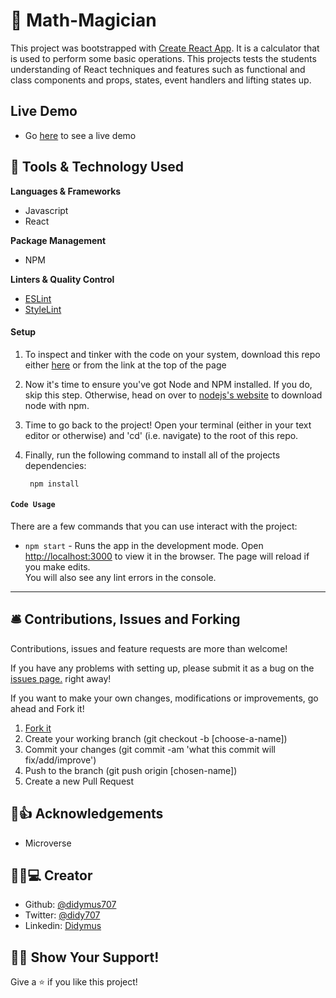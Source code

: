 # 🔰 Math-Magician

This project was bootstrapped with [Create React App](https://github.com/facebook/create-react-app). It is a calculator that is used to perform some basic operations. This projects tests the students understanding of React techniques and features such as functional and class components and props, states, event handlers and lifting states up.

## Live Demo
- Go [here](https://calclator.herokuapp.com) to see a live demo

## 🔬 Tools & Technology Used
**Languages & Frameworks**
 - Javascript
 - React

**Package Management**
 - NPM

**Linters & Quality Control**
 - [ESLint](https://eslint.org/)
 - [StyleLint](https://stylelint.io/)

#### Setup
1. To inspect and tinker with the code on your system, download this repo either [here](https://github.com/didymus707/Math-Magician/tree/main) or from the link at the top of the page

2. Now it's time to ensure you've got Node and NPM installed. If you do, skip this step. Otherwise, head on over to [nodejs's website](https://nodejs.org/en/) to download node with npm.

3. Time to go back to the project! Open your terminal (either in your text editor or otherwise) and 'cd' (i.e. navigate) to the root of this repo.

4. Finally, run the following command to install all of the projects dependencies:

        npm install

#### `Code Usage`
There are a few commands that you can use interact with the project:

- `npm start` - Runs the app in the development mode. Open [http://localhost:3000](http://localhost:3000) to view it in the browser.
The page will reload if you make edits.\
You will also see any lint errors in the console.

*******

## 🛎️ Contributions, Issues and Forking

Contributions, issues and feature requests are more than welcome!

If you have any problems with setting up, please submit it as a bug on the [issues page.](https://github.com/didymus707/Math-Magician/issues) right away!

If you want to make your own changes, modifications or improvements, go ahead and Fork it!
1. [Fork it](https://github.com/didymus707/Math-Magician/readme)
2. Create your working branch (git checkout -b [choose-a-name])
3. Commit your changes (git commit -am 'what this commit will fix/add/improve')
4. Push to the branch (git push origin [chosen-name])
5. Create a new Pull Request

## :clap::thumbsup: Acknowledgements
- Microverse

## 💂🏽💻 Creator
- Github: [@didymus707](https://github.com/didymus707)
- Twitter: [@didy707](https://twitter.com/didy707)
- Linkedin: [Didymus](https://www.linkedin.com/in/adewale-thomas-orotayo/)


## 🖐🏼 Show Your Support!
Give a ⭐️ if you like this project!
